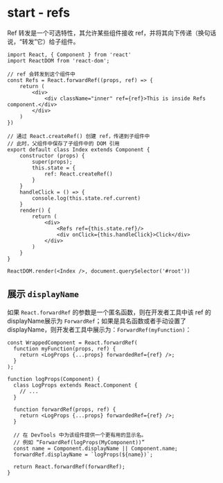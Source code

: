 # start - refs

Ref 转发是一个可选特性，其允许某些组件接收 ref，并将其向下传递（换句话说，“转发”它）给子组件。

```
import React, { Component } from 'react'
import ReactDOM from 'react-dom';

// ref 会转发到这个组件中
const Refs = React.forwardRef((props, ref) => {
    return (
        <div>
            <div className="inner" ref={ref}>This is inside Refs component.</div>
        </div>
    )
})

// 通过 React.createRef() 创建 ref，传递到子组件中
// 此时，父组件中保存了子组件中的 DOM 引用
export default class Index extends Component {
    constructor (props) {
        super(props);
        this.state = {
            ref: React.createRef()
        }
    }
    handleClick = () => {
        console.log(this.state.ref.current)
    }
    render() {
        return (
            <div>
                <Refs ref={this.state.ref}/>
                <div onClick={this.handleClick}>Click</div>
            </div>
        )
    }
}

ReactDOM.render(<Index />, document.querySelector('#root'))
```

## 展示 `displayName`

如果 `React.forwardRef` 的参数是一个匿名函数，则在开发者工具中该 ref 的displayName展示为 `ForwardRef`；如果是具名函数或者手动设置了 displayName，则开发者工具中展示为：`ForwardRef(myFunction)`：

```
const WrappedComponent = React.forwardRef(
  function myFunction(props, ref) {
    return <LogProps {...props} forwardedRef={ref} />;
  }
);
```

```
function logProps(Component) {
  class LogProps extends React.Component {
    // ...
  }

  function forwardRef(props, ref) {
    return <LogProps {...props} forwardedRef={ref} />;
  }

  // 在 DevTools 中为该组件提供一个更有用的显示名。
  // 例如 “ForwardRef(logProps(MyComponent))”
  const name = Component.displayName || Component.name;
  forwardRef.displayName = `logProps(${name})`;

  return React.forwardRef(forwardRef);
}
```
